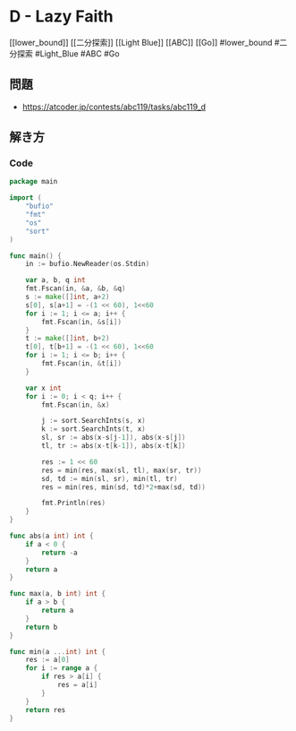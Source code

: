 # D - Lazy Faith
[[lower_bound]] [[二分探索]] [[Light Blue]] [[ABC]] [[Go]]
#lower_bound #二分探索 #Light_Blue #ABC #Go 

## 問題
- https://atcoder.jp/contests/abc119/tasks/abc119_d

## 解き方
### Code
```go
package main

import (
	"bufio"
	"fmt"
	"os"
	"sort"
)

func main() {
	in := bufio.NewReader(os.Stdin)

	var a, b, q int
	fmt.Fscan(in, &a, &b, &q)
	s := make([]int, a+2)
	s[0], s[a+1] = -(1 << 60), 1<<60
	for i := 1; i <= a; i++ {
		fmt.Fscan(in, &s[i])
	}
	t := make([]int, b+2)
	t[0], t[b+1] = -(1 << 60), 1<<60
	for i := 1; i <= b; i++ {
		fmt.Fscan(in, &t[i])
	}

	var x int
	for i := 0; i < q; i++ {
		fmt.Fscan(in, &x)

		j := sort.SearchInts(s, x)
		k := sort.SearchInts(t, x)
		sl, sr := abs(x-s[j-1]), abs(x-s[j])
		tl, tr := abs(x-t[k-1]), abs(x-t[k])

		res := 1 << 60
		res = min(res, max(sl, tl), max(sr, tr))
		sd, td := min(sl, sr), min(tl, tr)
		res = min(res, min(sd, td)*2+max(sd, td))

		fmt.Println(res)
	}
}

func abs(a int) int {
	if a < 0 {
		return -a
	}
	return a
}

func max(a, b int) int {
	if a > b {
		return a
	}
	return b
}

func min(a ...int) int {
	res := a[0]
	for i := range a {
		if res > a[i] {
			res = a[i]
		}
	}
	return res
}
```